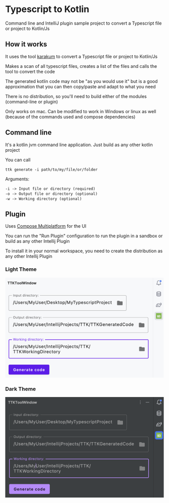 # Typescript to Kotlin

Command line and IntelliJ plugin sample project to convert a Typescript file or project to Kotlin/Js

## How it works

It uses the tool [karakum](https://github.com/karakum-team/karakum) to convert a Typescript file or project to Kotlin/Js

Makes a scan of all typescript files, creates a list of the files and calls the tool to convert the code

The generated kotlin code may not be "as you would use it" but is a good approximation that you can then copy/paste and
adapt to what you need

There is no distribution, so you'll need to build either of the modules (command-line or plugin)

Only works on mac. Can be modified to work in Windows or linux as well (because of the commands used and compose dependencies)

## Command line

It's a kotlin jvm command line application. Just build as any other kotlin project

You can call

```
ttk generate -i path/to/my/file/or/folder
```

Arguments:
```
-i -> Input file or directory (required)
-o -> Output file or directory (optional)
-w -> Working directory (optional)
```

## Plugin

Uses [Compose Multiplatform](https://github.com/JetBrains/compose-multiplatform) for the UI

You can run the "Run Plugin" configuration to run the plugin in a sandbox or build as any other Intellij Plugin

To install it in your normal workspace, you need to create the distribution as any other Intellij Plugin

### Light Theme
![light theme](content/light%20theme.png)

### Dark Theme
![dark theme](content/dark%20theme.png)

